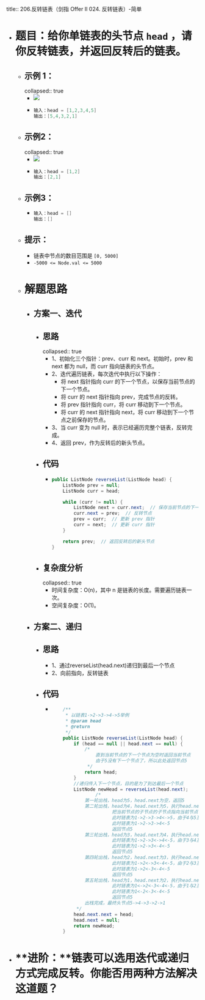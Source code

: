 title:: 206.反转链表（剑指 Offer II 024. 反转链表）-简单

- # 题目：给你单链表的头节点 `head` ，请你反转链表，并返回反转后的链表。
	- ## **示例 1：**
	  collapsed:: true
		- ![](https://assets.leetcode.com/uploads/2021/02/19/rev1ex1.jpg)
		- ```java
		  输入：head = [1,2,3,4,5]
		  输出：[5,4,3,2,1]
		  
		  ```
	- ## 示例2：
	  collapsed:: true
		- ![](https://assets.leetcode.com/uploads/2021/02/19/rev1ex2.jpg)
		- ```java
		  输入：head = [1,2]
		  输出：[2,1]
		  
		  ```
	- ## 示例3：
		- ```java
		  输入：head = []
		  输出：[]
		  
		  ```
	- ## 提示：
		- 链表中节点的数目范围是 `[0, 5000]`
		- `-5000 <= Node.val <= 5000`
	- # 解题思路
		- ## 方案一、迭代
			- ## 思路
			  collapsed:: true
				- 1、初始化三个指针：prev、curr 和 next。初始时，prev 和 next 都为 null，而 curr 指向链表的头节点。
				- 2、迭代遍历链表，每次迭代中执行以下操作：
					- 将 next 指针指向 curr 的下一个节点，以保存当前节点的下一个节点。
					- 将 curr 的 next 指针指向 prev，完成节点的反转。
					- 将 prev 指针指向 curr，将 curr 移动到下一个节点。
					- 将 curr 的 next 指针指向 next，将 curr 移动到下一个节点之前保存的节点。
				- 3、当 curr 变为 null 时，表示已经遍历完整个链表，反转完成。
				- 4、返回 prev，作为反转后的新头节点。
			- ## 代码
				- ```java
				  public ListNode reverseList(ListNode head) {
				      ListNode prev = null;
				      ListNode curr = head;
				  
				      while (curr != null) {
				          ListNode next = curr.next;  // 保存当前节点的下一个节点
				          curr.next = prev;  // 反转节点
				          prev = curr;  // 更新 prev 指针
				          curr = next;  // 更新 curr 指针
				      }
				  
				      return prev;  // 返回反转后的新头节点
				  }
				  ```
			- ## 复杂度分析
			  collapsed:: true
				- 时间复杂度：O(n)，其中 n 是链表的长度。需要遍历链表一次。
				- 空间复杂度：O(1)。
		- ## 方案二、递归
			- ## 思路
				- 1、通过reverseList(head.next)递归到最后一个节点
				- 2、向前指向，反转链表
			- ## 代码
				- ```java
				      /**
				       * 以链表1->2->3->4->5举例
				       * @param head
				       * @return
				       */
				      public ListNode reverseList(ListNode head) {
				          if (head == null || head.next == null) {
				              /*
				                  直到当前节点的下一个节点为空时返回当前节点
				                  由于5没有下一个节点了，所以此处返回节点5
				               */
				              return head;
				          }
				          //递归传入下一个节点，目的是为了到达最后一个节点
				          ListNode newHead = reverseList(head.next);
				                  /*
				              第一轮出栈，head为5，head.next为空，返回5
				              第二轮出栈，head为4，head.next为5，执行head.next.next=head也就是5.next=4，
				                        把当前节点的子节点的子节点指向当前节点
				                        此时链表为1->2->3->4<->5，由于4与5互相指向，所以此处要断开4.next=null
				                        此时链表为1->2->3->4<-5
				                        返回节点5
				              第三轮出栈，head为3，head.next为4，执行head.next.next=head也就是4.next=3，
				                        此时链表为1->2->3<->4<-5，由于3与4互相指向，所以此处要断开3.next=null
				                        此时链表为1->2->3<-4<-5
				                        返回节点5
				              第四轮出栈，head为2，head.next为3，执行head.next.next=head也就是3.next=2，
				                        此时链表为1->2<->3<-4<-5，由于2与3互相指向，所以此处要断开2.next=null
				                        此时链表为1->2<-3<-4<-5
				                        返回节点5
				              第五轮出栈，head为1，head.next为2，执行head.next.next=head也就是2.next=1，
				                        此时链表为1<->2<-3<-4<-5，由于1与2互相指向，所以此处要断开1.next=null
				                        此时链表为1<-2<-3<-4<-5
				                        返回节点5
				              出栈完成，最终头节点5->4->3->2->1
				           */
				          head.next.next = head;
				          head.next = null;
				          return newHead;
				      }
				  ```
- # **进阶：**链表可以选用迭代或递归方式完成反转。你能否用两种方法解决这道题？